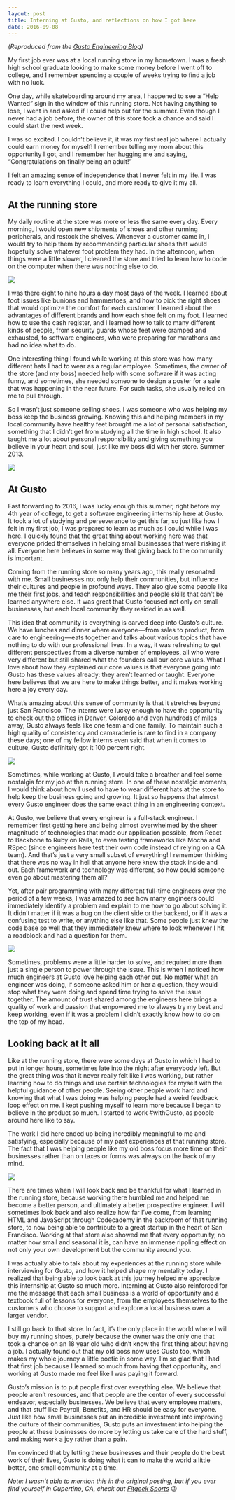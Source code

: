 ```yaml
---
layout: post
title: Interning at Gusto, and reflections on how I got here
date: 2016-09-08 
---
```

*(Reproduced from the [Gusto Engineering Blog](http://engineering.gusto.com/interning-at-gusto-and-reflections-on-how-i-got-here/))*

My first job ever was at a local running store in my hometown. I was a fresh high school graduate looking to make some money before I went off to college, and I remember spending a couple of weeks trying to find a job with no luck.

One day, while skateboarding around my area, I happened to see a “Help Wanted” sign in the window of this running store. Not having anything to lose, I went in and asked if I could help out for the summer. Even though I never had a job before, the owner of this store took a chance and said I could start the next week.

I was so excited. I couldn’t believe it, it was my first real job where I actually could earn money for myself! I remember telling my mom about this opportunity I got, and I remember her hugging me and saying, “Congratulations on finally being an adult!” 

I felt an amazing sense of independence that I never felt in my life. I was ready to learn everything I could, and more ready to give it my all.

## At the running  store

My daily routine at the store was more or less the same every day. Every morning, I would open new shipments of shoes and other running peripherals, and restock the shelves. Whenever a customer came in, I would try to help them by recommending particular shoes that would hopefully solve whatever foot problem they had. In the afternoon, when things were a little slower, I cleaned the store and tried to learn how to code on the computer when there was nothing else to do.

![](/content/images/2016/11/1-H-U05KIpJyQZ-E1OaHNShg.jpeg)

I was there eight to nine hours a day most days of the week. I learned about foot issues like bunions and hammertoes, and how to pick the right shoes that would optimize the comfort for each customer. I learned about the advantages of different brands and how each shoe felt on my foot. I learned how to use the cash register, and I learned how to talk to many different kinds of people, from security guards whose feet were cramped and exhausted, to software engineers, who were preparing for marathons and had no idea what to do. 

One interesting thing I found while working at this store was how many different hats I had to wear as a regular employee. Sometimes, the owner of the store (and my boss) needed help with some software if it was acting funny, and sometimes, she needed someone to design a poster for a sale that was happening in the near future. For such tasks, she usually relied on me to pull through.

So I wasn’t just someone selling shoes, I was someone who was helping my boss keep the business growing. Knowing this and helping members in my local community have healthy feet brought me a lot of personal satisfaction, something that I didn’t get from studying all the time in high school. It also taught me a lot about personal responsibility and giving something you believe in your heart and soul, just like my boss did with her store.
Summer 2013.

![](/content/images/2016/11/1-3JJRpi2CxucyOrN7kx_90w.jpeg)

## At Gusto
Fast forwarding to 2016, I was lucky enough this summer, right before my 4th year of college, to get a software engineering internship here at Gusto. It took a lot of studying and perseverance to get this far, so just like how I felt in my first job, I was prepared to learn as much as I could while I was here. I quickly found that the great thing about working here was that everyone prided themselves in helping small businesses that were risking it all. Everyone here believes in some way that giving back to the community is important.

Coming from the running store so many years ago, this really resonated with me. Small businesses not only help their communities, but influence their cultures and people in profound ways. They also give some people like me their first jobs, and teach responsibilities and people skills that can’t be learned anywhere else. It was great that Gusto focused not only on small businesses, but each local community they resided in as well.

This idea that community is everything is carved deep into Gusto’s culture. We have lunches and dinner where everyone — from sales to product, from care to engineering — eats together and talks about various topics that have nothing to do with our professional lives. In a way, it was refreshing to get different perspectives from a diverse number of employees, all who were very different but still shared what the founders call our core values. What I love about how they explained our core values is that everyone going into Gusto has these values already: they aren’t learned or taught. Everyone here believes that we are here to make things better, and it makes working here a joy every day.

What’s amazing about this sense of community is that it stretches beyond just San Francisco. The interns were lucky enough to have the opportunity to check out the offices in Denver, Colorado and even hundreds of miles away, Gusto always feels like one team and one family. To maintain such a high quality of consistency and camaraderie is rare to find in a company these days; one of my fellow interns even said that when it comes to culture, Gusto definitely got it 100 percent right.

![](/content/images/2016/11/1-aAQsmVaSw-dVk5mijoMenw.jpeg)

Sometimes, while working at Gusto, I would take a breather and feel some nostalgia for my job at the running store. In one of these nostalgic moments, I would think about how I used to have to wear different hats at the store to help keep the business going and growing. It just so happens that almost every Gusto engineer does the same exact thing in an engineering context.

At Gusto, we believe that every engineer is a full-stack engineer. I remember first getting here and being almost overwhelmed by the sheer magnitude of technologies that made our application possible, from React to Backbone to Ruby on Rails, to even testing frameworks like Mocha and RSpec (since engineers here test their own code instead of relying on a QA team). And that’s just a very small subset of everything! I remember thinking that there was no way in hell that anyone here knew the stack inside and out. Each framework and technology was different, so how could someone even go about mastering them all?

Yet, after pair programming with many different full-time engineers over the period of a few weeks, I was amazed to see how many engineers could immediately identify a problem and explain to me how to go about solving it. It didn’t matter if it was a bug on the client side or the backend, or if it was a confusing test to write, or anything else like that. Some people just knew the code base so well that they immediately knew where to look whenever I hit a roadblock and had a question for them.

![](/content/images/2016/11/1-UO9t_-d9rvMoVqPVjMREKQ.jpeg)

Sometimes, problems were a little harder to solve, and required more than just a single person to power through the issue. This is when I noticed how much engineers at Gusto love helping each other out. No matter what an engineer was doing, if someone asked him or her a question, they would stop what they were doing and spend time trying to solve the issue together. The amount of trust shared among the engineers here brings a quality of work and passion that empowered me to always try my best and keep working, even if it was a problem I didn’t exactly know how to do on the top of my head.

## Looking back at it all
Like at the running store, there were some days at Gusto in which I had to put in longer hours, sometimes late into the night after everybody left.  But the great thing was that it never really felt like I was working, but rather learning how to do things and use certain technologies for myself with the helpful guidance of other people. Seeing other people work hard and knowing that what I was doing was helping people had a weird feedback loop effect on me. I kept pushing myself to learn more because I began to believe in the product so much. I started to work #withGusto, as people around here like to say.

The work I did here ended up being incredibly meaningful to me and satisfying, especially because of my past experiences at that running store. The fact that I was helping people like my old boss focus more time on their businesses rather than on taxes or forms was always on the back of my mind. 

![](/content/images/2016/11/1-BVOdXx0_uUHgywy1Sc2o7Q.jpeg)

There are times when I will look back and be thankful for what I learned in the running store, because working there humbled me and helped me become a better person, and ultimately a better prospective engineer. I will sometimes look back and also realize how far I’ve come, from learning HTML and JavaScript through Codecademy in the backroom of that running store, to now being able to contribute to a great startup in the heart of San Francisco. Working at that store also showed me that every opportunity, no matter how small and seasonal it is, can have an immense rippling effect on not only your own development but the community around you.

I was actually able to talk about my experiences at the running store while interviewing for Gusto, and how it helped shape my mentality today. I realized that being able to look back at this journey helped me appreciate this internship at Gusto so much more. Interning at Gusto also reinforced for me the message that each small business is a world of opportunity and a textbook full of lessons for everyone, from the employees themselves to the customers who choose to support and explore a local business over a larger vendor. 

I still go back to that store. In fact, it’s the only place in the world where I will buy my running shoes, purely because the owner was the only one that took a chance on an 18 year old who didn’t know the first thing about having a job. I actually found out that my old boss now uses Gusto too, which makes my whole journey a little poetic in some way. I’m so glad that I had that first job because I learned so much from having that opportunity, and working at Gusto made me feel like I was paying it forward.

Gusto’s mission is to put people first over everything else. We believe that people aren’t resources, and that people are the center of every successful endeavor, especially businesses. We believe that every employee matters, and that stuff like Payroll, Benefits, and HR should be easy for everyone. Just like how small businesses put an incredible investment into improving the culture of their communities, Gusto puts an investment into helping the people at these businesses do more by letting us take care of the hard stuff, and making work a joy rather than a pain.

I’m convinced that by letting these businesses and their people do the best work of their lives, Gusto is doing what it can to make the world a little better, one small community at a time.

*Note: I wasn't able to mention this in the original posting, but if you ever find yourself in Cupertino, CA, check out [Fitgeek Sports](https://www.fitgeeksports.com/)* 😉
